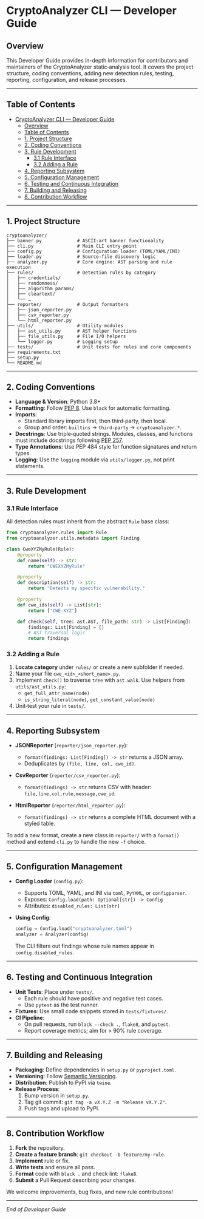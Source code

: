 # CryptoAnalyzer CLI — Developer Guide

## Overview

This Developer Guide provides in-depth information for contributors and maintainers of the CryptoAnalyzer static‑analysis tool. It covers the project structure, coding conventions, adding new detection rules, testing, reporting, configuration, and release processes.

---

## Table of Contents

- [CryptoAnalyzer CLI — Developer Guide](#cryptoanalyzer-cli--developer-guide)
  - [Overview](#overview)
  - [Table of Contents](#table-of-contents)
  - [1. Project Structure](#1-project-structure)
  - [2. Coding Conventions](#2-coding-conventions)
  - [3. Rule Development](#3-rule-development)
    - [3.1 Rule Interface](#31-rule-interface)
    - [3.2 Adding a Rule](#32-adding-a-rule)
  - [4. Reporting Subsystem](#4-reporting-subsystem)
  - [5. Configuration Management](#5-configuration-management)
  - [6. Testing and Continuous Integration](#6-testing-and-continuous-integration)
  - [7. Building and Releasing](#7-building-and-releasing)
  - [8. Contribution Workflow](#8-contribution-workflow)

---

## 1. Project Structure

```
cryptoanalyzer/
├── banner.py             # ASCII‑art banner functionality
├── cli.py                # Main CLI entry-point
├── config.py             # Configuration loader (TOML/YAML/INI)
├── loader.py             # Source‑file discovery logic
├── analyzer.py           # Core engine: AST parsing and rule execution
├── rules/                # Detection rules by category
│   ├── credentials/
│   ├── randomness/
│   ├── algorithm_params/
│   ├── cleartext/
│   └── …  
├── reporter/             # Output formatters
│   ├── json_reporter.py
│   ├── csv_reporter.py
│   └── html_reporter.py
├── utils/                # Utility modules
│   ├── ast_utils.py      # AST helper functions
│   ├── file_utils.py     # File I/O helpers
│   └── logger.py         # Logging setup
├── tests/                # Unit tests for rules and core components
├── requirements.txt      
├── setup.py              
└── README.md
```

---

## 2. Coding Conventions

- **Language & Version**: Python 3.8+  
- **Formatting**: Follow [PEP 8](https://www.python.org/dev/peps/pep-0008/). Use `black` for automatic formatting.  
- **Imports**:  
  - Standard library imports first, then third‑party, then local.  
  - Group and order: `builtins` → `third-party` → `cryptoanalyzer.*`.  
- **Docstrings**: Use triple‑quoted strings. Modules, classes, and functions must include docstrings following [PEP 257](https://www.python.org/dev/peps/pep-0257/).  
- **Type Annotations**: Use PEP 484 style for function signatures and return types.  
- **Logging**: Use the `logging` module via `utils/logger.py`, not print statements.

---

## 3. Rule Development

### 3.1 Rule Interface

All detection rules must inherit from the abstract `Rule` base class:

```python
from cryptoanalyzer.rules import Rule
from cryptoanalyzer.utils.metadata import Finding

class CweXYZMyRule(Rule):
    @property
    def name(self) -> str:
        return "CWEXYZMyRule"

    @property
    def description(self) -> str:
        return "Detects my specific vulnerability."

    @property
    def cwe_ids(self) -> List[str]:
        return ["CWE-XYZ"]

    def check(self, tree: ast.AST, file_path: str) -> List[Finding]:
        findings: List[Finding] = []
        # AST traversal logic
        return findings
```

### 3.2 Adding a Rule

1. **Locate category** under `rules/` or create a new subfolder if needed.  
2. Name your file `cwe_<id>_<short_name>.py`.  
3. Implement `check()` to traverse `tree` with `ast.walk`. Use helpers from `utils/ast_utils.py`:  
   - `get_full_attr_name(node)`  
   - `is_string_literal(node)`, `get_constant_value(node)`  
4. Unit‑test your rule in `tests/`.  

---

## 4. Reporting Subsystem

- **JSONReporter** (`reporter/json_reporter.py`):  
  - `format(findings: List[Finding]) -> str` returns a JSON array.  
  - Deduplicates by `(file, line, col, cwe_id)`.

- **CsvReporter** (`reporter/csv_reporter.py`):  
  - `format(findings) -> str` returns CSV with header: `file,line,col,rule,message,cwe_id`.

- **HtmlReporter** (`reporter/html_reporter.py`):  
  - `format(findings) -> str` returns a complete HTML document with a styled table.  

To add a new format, create a new class in `reporter/` with a `format()` method and extend `cli.py` to handle the new `-f` choice.

---

## 5. Configuration Management

- **Config Loader** (`config.py`):  
  - Supports TOML, YAML, and INI via `toml`, `PyYAML`, or `configparser`.  
  - Exposes: `Config.load(path: Optional[str]) -> Config`  
  - Attributes: `disabled_rules: List[str]`

- **Using Config**:  
  ```python
  config = Config.load("cryptoanalyzer.toml")
  analyzer = Analyzer(config)
  ```
  The CLI filters out findings whose rule names appear in `config.disabled_rules`.

---

## 6. Testing and Continuous Integration

- **Unit Tests**: Place under `tests/`.  
  - Each rule should have positive and negative test cases.  
  - Use `pytest` as the test runner.  
- **Fixtures**: Use small code snippets stored in `tests/fixtures/`.  
- **CI Pipeline**:  
  - On pull requests, run `black --check .`, `flake8`, and `pytest`.  
  - Report coverage metrics; aim for > 90% rule coverage.

---

## 7. Building and Releasing

- **Packaging**: Define dependencies in `setup.py` or `pyproject.toml`.  
- **Versioning**: Follow [Semantic Versioning](https://semver.org/).  
- **Distribution**: Publish to PyPI via `twine`.  
- **Release Process**:  
  1. Bump version in `setup.py`.  
  2. Tag git commit: `git tag -a vX.Y.Z -m "Release vX.Y.Z"`.  
  3. Push tags and upload to PyPI.

---

## 8. Contribution Workflow

1. **Fork** the repository.  
2. **Create a feature branch**: `git checkout -b feature/my-rule`.  
3. **Implement** rule or fix.  
4. **Write tests** and ensure all pass.  
5. **Format** code with `black .` and check lint: `flake8`.  
6. **Submit** a Pull Request describing your changes.  

We welcome improvements, bug fixes, and new rule contributions!

---

*End of Developer Guide*  